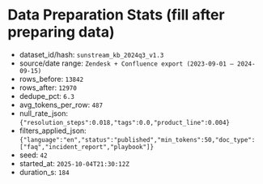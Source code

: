 # Data Preparation Stats (fill after preparing data)

- dataset_id/hash: `sunstream_kb_2024q3_v1.3`
- source/date range: `Zendesk + Confluence export (2023-09-01 — 2024-09-15)`
- rows_before: `13842`
- rows_after: `12970`
- dedupe_pct: `6.3`
- avg_tokens_per_row: `487`
- null_rate_json: `{"resolution_steps":0.018,"tags":0.0,"product_line":0.004}`
- filters_applied_json: `{"language":"en","status":"published","min_tokens":50,"doc_type":["faq","incident_report","playbook"]}`
- seed: `42`
- started_at: `2025-10-04T21:30:12Z`
- duration_s: `184`

